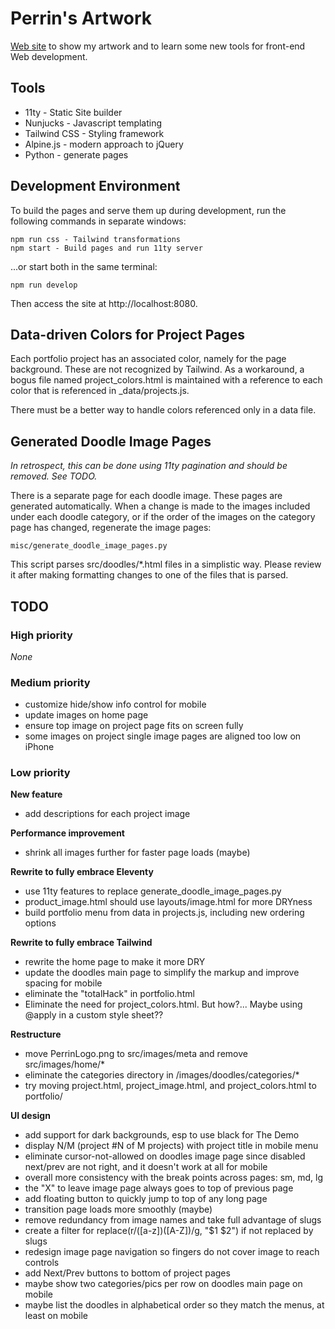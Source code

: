 # Perrin's Artwork

[Web site](https://psamuels00.github.io/artwork/)
to show my artwork and to learn some new tools for front-end Web development.


## Tools

- 11ty - Static Site builder
- Nunjucks - Javascript templating
- Tailwind CSS - Styling framework
- Alpine.js - modern approach to jQuery
- Python - generate pages


## Development Environment

To build the pages and serve them up during development, run the following commands in separate windows:

    npm run css - Tailwind transformations
    npm start - Build pages and run 11ty server

...or start both in the same terminal:

    npm run develop

Then access the site at http://localhost:8080.


## Data-driven Colors for Project Pages

Each portfolio project has an associated color, namely for the page background.
These are not recognized by Tailwind.  As a workaround, a bogus file named
project_colors.html is maintained with a reference to each color that is
referenced in _data/projects.js.

There must be a better way to handle colors referenced only in a data file.


## Generated Doodle Image Pages

_In retrospect, this can be done using 11ty pagination and should be removed.  See TODO._

There is a separate page for each doodle image.  These pages are generated automatically.
When a change is made to the images included under each doodle category, or if the order
of the images on the category page has changed, regenerate the image pages:

    misc/generate_doodle_image_pages.py

This script parses src/doodles/\*.html files in a simplistic way.  Please review it
after making formatting changes to one of the files that is parsed.


## TODO

### High priority
_None_

### Medium priority
- customize hide/show info control for mobile
- update images on home page
- ensure top image on project page fits on screen fully
- some images on project single image pages are aligned too low on iPhone

### Low priority

**New feature**
- add descriptions for each project image

**Performance improvement**
- shrink all images further for faster page loads (maybe)

**Rewrite to fully embrace Eleventy**
- use 11ty features to replace generate_doodle_image_pages.py
- product_image.html should use layouts/image.html for more DRYness
- build portfolio menu from data in projects.js, including new ordering options

**Rewrite to fully embrace Tailwind**
- rewrite the home page to make it more DRY
- update the doodles main page to simplify the markup and improve spacing for mobile
- eliminate the "totalHack" in portfolio.html
- Eliminate the need for project_colors.html.
  But how?... Maybe using @apply in a custom style sheet??

**Restructure**
- move PerrinLogo.png to src/images/meta and remove src/images/home/*
- eliminate the categories directory in /images/doodles/categories/*
- try moving project.html, project_image.html, and project_colors.html to portfolio/

**UI design**
- add support for dark backgrounds, esp to use black for The Demo
- display N/M (project #N of M projects) with project title in mobile menu
- eliminate cursor-not-allowed on doodles image page since disabled next/prev
  are not right, and it doesn't work at all for mobile
- overall more consistency with the break points across pages: sm, md, lg
- the "X" to leave image page always goes to top of previous page
- add floating button to quickly jump to top of any long page
- transition page loads more smoothly (maybe)
- remove redundancy from image names and take full advantage of slugs
- create a filter for replace(r/([a-z])([A-Z])/g, "$1 $2") if not replaced by slugs
- redesign image page navigation so fingers do not cover image to reach controls
- add Next/Prev buttons to bottom of project pages
- maybe show two categories/pics per row on doodles main page on mobile
- maybe list the doodles in alphabetical order so they match the menus, at least on mobile